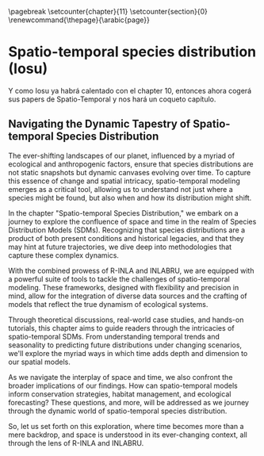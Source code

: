 
\pagebreak
\setcounter{chapter}{11}
\setcounter{section}{0}
\renewcommand{\thepage}{\arabic{page}}


# Spatio-temporal species distribution   (Iosu)

Y como Iosu ya habrá calentado con el chapter 10, entonces ahora cogerá sus papers de Spatio-Temporal y nos hará un coqueto capítulo.

## Navigating the Dynamic Tapestry of Spatio-temporal Species Distribution

The ever-shifting landscapes of our planet, influenced by a myriad of ecological and anthropogenic factors, ensure that species distributions are not static snapshots but dynamic canvases evolving over time. To capture this essence of change and spatial intricacy, spatio-temporal modeling emerges as a critical tool, allowing us to understand not just where a species might be found, but also when and how its distribution might shift.

In the chapter "Spatio-temporal Species Distribution," we embark on a journey to explore the confluence of space and time in the realm of Species Distribution Models (SDMs). Recognizing that species distributions are a product of both present conditions and historical legacies, and that they may hint at future trajectories, we dive deep into methodologies that capture these complex dynamics.

With the combined prowess of R-INLA and INLABRU, we are equipped with a powerful suite of tools to tackle the challenges of spatio-temporal modeling. These frameworks, designed with flexibility and precision in mind, allow for the integration of diverse data sources and the crafting of models that reflect the true dynamism of ecological systems.

Through theoretical discussions, real-world case studies, and hands-on tutorials, this chapter aims to guide readers through the intricacies of spatio-temporal SDMs. From understanding temporal trends and seasonality to predicting future distributions under changing scenarios, we'll explore the myriad ways in which time adds depth and dimension to our spatial models.

As we navigate the interplay of space and time, we also confront the broader implications of our findings. How can spatio-temporal models inform conservation strategies, habitat management, and ecological forecasting? These questions, and more, will be addressed as we journey through the dynamic world of spatio-temporal species distribution.

So, let us set forth on this exploration, where time becomes more than a mere backdrop, and space is understood in its ever-changing context, all through the lens of R-INLA and INLABRU.

